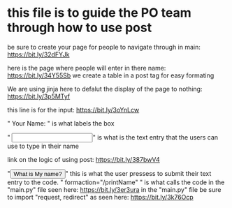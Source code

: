 # this file is to guide the PO team through how to use post

be sure to create your page for people to navigate through in main: https://bit.ly/32dFYJk

here is the page where people will enter in there name: https://bit.ly/34Y55Sb
we create a table in a post tag for easy formating

We are using jinja here to defalut the display of the page to nothing: https://bit.ly/3p5MTyf

this line is for the input: https://bit.ly/3oYnLcw

"<td> Your Name: </td>" is what labels the box

"<td> <input type="text" name="inputName" required/></td>" is what is the text entry that the users can use to type in their name

link on the logic of using post: https://bit.ly/387bwV4

"<input class="button" type ="submit" formaction="/printName" value="What is My name?" />" this is what the user pressess to submit their text entry to the code. 
" formaction="/printName" " is what calls the code in the "main.py" file seen here: https://bit.ly/3er3ura
in the "main.py" file be sure to import "request, redirect" as seen here: https://bit.ly/3k76Ocp
